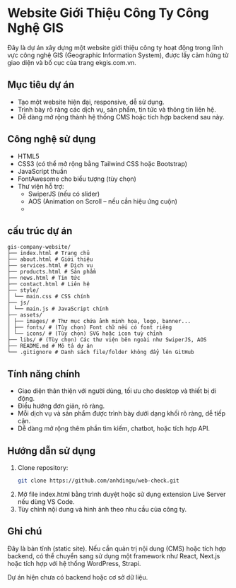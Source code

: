 # Website Giới Thiệu Công Ty Công Nghệ GIS

Đây là dự án xây dựng một website giới thiệu công ty hoạt động trong lĩnh vực công nghệ GIS (Geographic Information System), được lấy cảm hứng từ giao diện và bố cục của trang ekgis.com.vn.

## Mục tiêu dự án

- Tạo một website hiện đại, responsive, dễ sử dụng.
- Trình bày rõ ràng các dịch vụ, sản phẩm, tin tức và thông tin liên hệ.
- Dễ dàng mở rộng thành hệ thống CMS hoặc tích hợp backend sau này.

## Công nghệ sử dụng

- HTML5
- CSS3 (có thể mở rộng bằng Tailwind CSS hoặc Bootstrap)
- JavaScript thuần
- FontAwesome cho biểu tượng (tùy chọn)
- Thư viện hỗ trợ:
  - SwiperJS (nếu có slider)
  - AOS (Animation on Scroll – nếu cần hiệu ứng cuộn)
  - 
## cấu trúc dự án
```
gis-company-website/
├── index.html # Trang chủ
├── about.html # Giới thiệu
├── services.html # Dịch vụ
├── products.html # Sản phẩm
├── news.html # Tin tức
├── contact.html # Liên hệ
├── style/
│ └── main.css # CSS chính
├── js/
│ └── main.js # JavaScript chính
├── assets/
│ ├── images/ # Thư mục chứa ảnh minh họa, logo, banner...
│ ├── fonts/ # (Tùy chọn) Font chữ nếu có font riêng
│ └── icons/ # (Tùy chọn) SVG hoặc icon tuỳ chỉnh
├── libs/ # (Tùy chọn) Các thư viện bên ngoài như SwiperJS, AOS
├── README.md # Mô tả dự án
└── .gitignore # Danh sách file/folder không đẩy lên GitHub
```

## Tính năng chính

- Giao diện thân thiện với người dùng, tối ưu cho desktop và thiết bị di động.
- Điều hướng đơn giản, rõ ràng.
- Mỗi dịch vụ và sản phẩm được trình bày dưới dạng khối rõ ràng, dễ tiếp cận.
- Dễ dàng mở rộng thêm phần tìm kiếm, chatbot, hoặc tích hợp API.

## Hướng dẫn sử dụng

1. Clone repository:
   ```bash
   git clone https://github.com/anhdingu/web-check.git
2. Mở file index.html bằng trình duyệt hoặc sử dụng extension Live Server nếu dùng VS Code.
3. Tùy chỉnh nội dung và hình ảnh theo nhu cầu của công ty.

## Ghi chú

Đây là bản tĩnh (static site). Nếu cần quản trị nội dung (CMS) hoặc tích hợp backend, có thể chuyển sang sử dụng một framework như React, Next.js hoặc tích hợp với hệ thống WordPress, Strapi.

Dự án hiện chưa có backend hoặc cơ sở dữ liệu.

